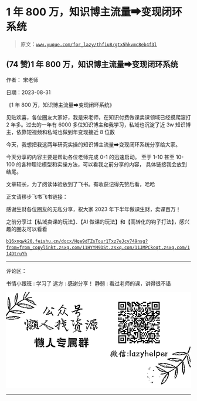# 1 年 800 万，知识博主流量➡变现闭环系统

> 原文：[`www.yuque.com/for_lazy/thfiu8/gtx5hkvmc8eb4f3l`](https://www.yuque.com/for_lazy/thfiu8/gtx5hkvmc8eb4f3l)

## (74 赞)1 年 800 万，知识博主流量➡变现闭环系统

作者： 宋老师

日期：2023-08-31

《1 年 800 万，知识博主流量➡变现闭环系统》

见贴欢喜，各位圈友大家好，我是宋老师，在知识付费做课卖课领域已经摸爬滚打 2 年多。过去的一年有 6000 多位知识博主和我学习，私域也沉淀了近 3w 知识博主，依靠短视频和私域也做到年变现接近 8 位数

今天，我想把我这两年研究实操的知识博主流量➡变现闭环系统分享给大家。

今天分享的内容主要是帮助各位老师完成 0-1 的迅速启动。
至于 1-10 甚至 10-100 的各种理论模型和实操方法，可以看我之前分享的内容，
具体链接我会放到结尾。

文章较长，为了阅读体验放到了飞书。有收获记得先赞后看，哈哈

正文请移步飞书飞书链接：

感谢生财各位圈友的无私分享，祝大家 2023 年下半年做课生财，卖课百万！

之前分享过【私域卖课的玩法】、【AI 做课的玩法】和【高转化的钩子打法】，感兴趣的圈友可以看看

[`b16xnqwk20.feishu.cn/docx/Hge9dTZsTour1Txz7eJcy749nsg?from=from_copylink`](https://b16xnqwk20.feishu.cn/docx/Hge9dTZsTour1Txz7eJcy749nsg?from=from_copylink)[`t.zsxq.com/11HYYM9DS`](https://t.zsxq.com/11HYYM9DS)[`t.zsxq.com/11JMPCkoq`](https://t.zsxq.com/11JMPCkoq)[`t.zsxq.com/114DtruYh`](https://t.zsxq.com/114DtruYh)

* * *

评论区：

书情小跟班 : 学习了
远方 : 感谢分享！
静弱 : 看过老师的课，讲得很不错

![](img/1c37d505930596d12a88ab23e11aa07a.png)

* * *